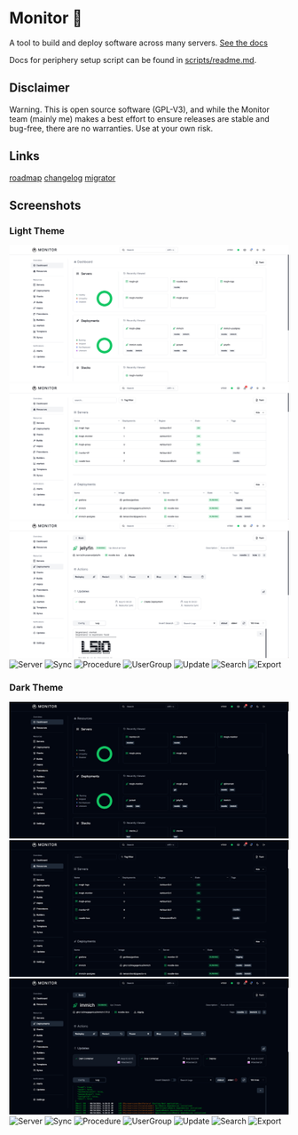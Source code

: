 # Monitor 🦎

A tool to build and deploy software across many servers. [See the docs](https://docs.monitor.dev)

Docs for periphery setup script can be found in [scripts/readme.md](https://github.com/mbecker20/monitor/blob/main/scripts/readme.md).

## Disclaimer

Warning. This is open source software (GPL-V3), and while the Monitor team (mainly me) makes a best effort to ensure releases are stable and bug-free,
there are no warranties. Use at your own risk.

## Links

[roadmap](https://github.com/mbecker20/monitor/blob/main/roadmap.md)
[changelog](https://github.com/mbecker20/monitor/blob/main/changelog.md)
[migrator](https://github.com/mbecker20/monitor/blob/main/bin/migrator/README.md)

## Screenshots

### Light Theme

![Dashboard](https://raw.githubusercontent.com/mbecker20/monitor/main/screenshots/Light-Dashboard.png)
![Resources](https://raw.githubusercontent.com/mbecker20/monitor/main/screenshots/Light-Resources.png)
![Deployment](https://raw.githubusercontent.com/mbecker20/monitor/main/screenshots/Light-Deployment.png)
![Server](https://raw.githubusercontent.com/mbecker20/monitor/main/screenshots/Light-Server.png)
![Sync](https://raw.githubusercontent.com/mbecker20/monitor/main/screenshots/Light-Sync.png)
![Procedure](https://raw.githubusercontent.com/mbecker20/monitor/main/screenshots/Light-Procedure.png)
![UserGroup](https://raw.githubusercontent.com/mbecker20/monitor/main/screenshots/Light-UserGroup.png)
![Update](https://raw.githubusercontent.com/mbecker20/monitor/main/screenshots/Light-Update.png)
![Search](https://raw.githubusercontent.com/mbecker20/monitor/main/screenshots/Light-Search.png)
![Export](https://raw.githubusercontent.com/mbecker20/monitor/main/screenshots/Light-Export.png)

### Dark Theme

![Dashboard](https://raw.githubusercontent.com/mbecker20/monitor/main/screenshots/Dark-Dashboard.png)
![Resources](https://raw.githubusercontent.com/mbecker20/monitor/main/screenshots/Dark-Resources.png)
![Deployment](https://raw.githubusercontent.com/mbecker20/monitor/main/screenshots/Dark-Deployment.png)
![Server](https://raw.githubusercontent.com/mbecker20/monitor/main/screenshots/Dark-Server.png)
![Sync](https://raw.githubusercontent.com/mbecker20/monitor/main/screenshots/Dark-Sync.png)
![Procedure](https://raw.githubusercontent.com/mbecker20/monitor/main/screenshots/Dark-Procedure.png)
![UserGroup](https://raw.githubusercontent.com/mbecker20/monitor/main/screenshots/Dark-UserGroup.png)
![Update](https://raw.githubusercontent.com/mbecker20/monitor/main/screenshots/Dark-Update.png)
![Search](https://raw.githubusercontent.com/mbecker20/monitor/main/screenshots/Dark-Search.png)
![Export](https://raw.githubusercontent.com/mbecker20/monitor/main/screenshots/Dark-Export.png)
